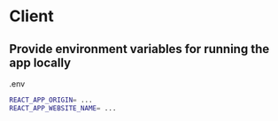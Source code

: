 # Client

## Provide environment variables for running the app locally

.env

```bash
REACT_APP_ORIGIN= ...
REACT_APP_WEBSITE_NAME= ...
```
